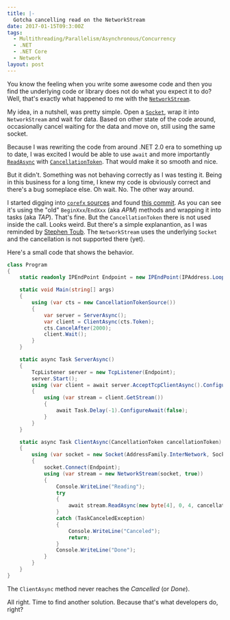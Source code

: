 ```yaml
---
title: |-
  Gotcha cancelling read on the NetworkStream
date: 2017-01-15T09:3:00Z
tags:
  - Multithreading/Parallelism/Asynchronous/Concurrency
  - .NET
  - .NET Core
  - Network
layout: post
---
```

You know the feeling when you write some awesome code and then you find the underlying code or library does not do what you expect it to do? Well, that's exactly what happened to me with the [`NetworkStream`][1].

<!-- excerpt -->

My idea, in a nutshell, was pretty simple. Open a [`Socket`][2], wrap it into `NetworkStream` and wait for data. Based on other state of the code around, occasionally cancel waiting for the data and move on, still using the same socket.

Because I was rewriting the code from around .NET 2.0 era to something up to date, I was excited I would be able to use `await` and more importantly [`ReadAsync`][3] with [`CancellationToken`][4]. That would make it so smooth and nice.

But it didn't. Something was not behaving correctly as I was testing it. Being in this business for a long time, I knew my code is obviously correct and there's a bug someplace else. Oh wait. No. The other way around.

I started digging into [`corefx` sources][5] and found [this commit][6]. As you can see it's using the "old" `BeginXxx`/`EndXxx` (aka _APM_) methods and wrapping it into tasks (aka _TAP_). That's fine. But the `CancellationToken` there is not used inside the call. Looks weird. But there's a simple explanantion, as I was reminded by [Stephen Toub][7]. The `NetworkStream` uses the underlying `Socket` and the cancellation is not supported there (yet).

Here's a small code that shows the behavior.

```csharp
class Program
{
	static readonly IPEndPoint Endpoint = new IPEndPoint(IPAddress.Loopback, 6666);

	static void Main(string[] args)
	{
		using (var cts = new CancellationTokenSource())
		{
			var server = ServerAsync();
			var client = ClientAsync(cts.Token);
			cts.CancelAfter(2000);
			client.Wait();
		}
	}

	static async Task ServerAsync()
	{
		TcpListener server = new TcpListener(Endpoint);
		server.Start();
		using (var client = await server.AcceptTcpClientAsync().ConfigureAwait(false))
		{
			using (var stream = client.GetStream())
			{
				await Task.Delay(-1).ConfigureAwait(false);
			}
		}
	}

	static async Task ClientAsync(CancellationToken cancellationToken)
	{
		using (var socket = new Socket(AddressFamily.InterNetwork, SocketType.Stream, ProtocolType.Tcp))
		{
			socket.Connect(Endpoint);
			using (var stream = new NetworkStream(socket, true))
			{
				Console.WriteLine("Reading");
				try
				{
					await stream.ReadAsync(new byte[4], 0, 4, cancellationToken).ConfigureAwait(false);
				}
				catch (TaskCanceledException)
				{
					Console.WriteLine("Canceled");
					return;
				}
				Console.WriteLine("Done");
			}
		}
	}
}
```

The `ClientAsync` method never reaches the _Cancelled_ (or _Done_).

All right. Time to find another solution. Because that's what developers do, right?

[1]: https://msdn.microsoft.com/en-us/library/system.net.sockets.networkstream%28v=vs.110%29.aspx
[2]: https://msdn.microsoft.com/en-us/library/system.net.sockets.socket(v=vs.110).aspx
[3]: https://msdn.microsoft.com/en-us/library/hh193669(v=vs.110).aspx
[4]: https://msdn.microsoft.com/en-us/library/system.threading.cancellationtoken(v=vs.110).aspx
[5]: https://github.com/dotnet/corefx/
[6]: https://github.com/dotnet/corefx/pull/3710/commits/1c5957c4e80a140a92a1b4d11bcc32e106cbc650#diff-def9cb2dea315c3597e12e58779f18bbR973
[7]: https://github.com/stephentoub